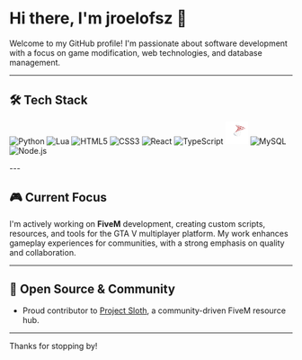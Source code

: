 # Hi there, I'm jroelofsz 👋

Welcome to my GitHub profile! I'm passionate about software development with a focus on game modification, web technologies, and database management.

---

## 🛠️ Tech Stack

<p>
  <img src="https://cdn.simpleicons.org/python/3776AB" alt="Python" width="40" height="40"/>
  <img src="https://cdn.simpleicons.org/lua/2C2D72" alt="Lua" width="40" height="40"/>
  <img src="https://cdn.simpleicons.org/html5/E34F26" alt="HTML5" width="40" height="40"/>
  <img src="https://cdn.simpleicons.org/css3/1572B6" alt="CSS3" width="40" height="40"/>
  <img src="https://cdn.simpleicons.org/react/61DAFB" alt="React" width="40" height="40"/>
  <img src="https://cdn.simpleicons.org/typescript/3178C6" alt="TypeScript" width="40" height="40"/>
  <img src="./mssql.svg" alt="SQL Server" width="40" height="40"/>
  <img src="https://cdn.simpleicons.org/mysql/4479A1" alt="MySQL" width="40" height="40"/>
  <img src="https://cdn.simpleicons.org/node.js" alt="Node.js" width="40" height="40"/>
</p>
---

## 🎮 Current Focus

I'm actively working on **FiveM** development, creating custom scripts, resources, and tools for the GTA V multiplayer platform. My work enhances gameplay experiences for communities, with a strong emphasis on quality and collaboration.

---

## 🤝 Open Source & Community

- Proud contributor to [Project Sloth](https://github.com/project-sloth), a community-driven FiveM resource hub.


---

Thanks for stopping by!
